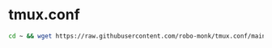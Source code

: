 # tmux.conf
 
 ```sh
 cd ~ && wget https://raw.githubusercontent.com/robo-monk/tmux.conf/main/tmux.conf -o .tmux.conf

 ```
